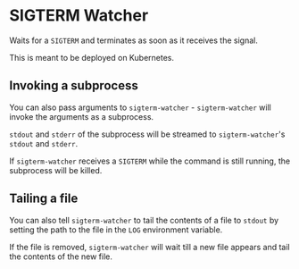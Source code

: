 # SIGTERM Watcher

Waits for a `SIGTERM` and terminates as soon as it receives the signal.

This is meant to be deployed on Kubernetes.


## Invoking a subprocess

You can also pass arguments to `sigterm-watcher` - `sigterm-watcher` will invoke the arguments as a subprocess.

`stdout` and `stderr` of the subprocess will be streamed to `sigterm-watcher`'s `stdout` and `stderr`.

If `sigterm-watcher` receives a `SIGTERM` while the command is still running, the subprocess will be killed.


## Tailing a file

You can also tell `sigterm-watcher` to tail the contents of a file to `stdout` by setting the path to the file in the `LOG` environment variable.

If the file is removed, `sigterm-watcher` will wait till a new file appears and tail the contents of the new file.
